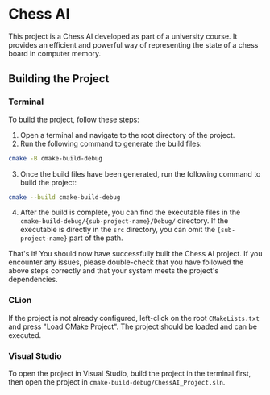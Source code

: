 # Chess AI

This project is a Chess AI developed as part of a university course. It provides an efficient and powerful way of representing the state of a chess board in computer memory.

## Building the Project

### Terminal

To build the project, follow these steps:

1. Open a terminal and navigate to the root directory of the project.
2. Run the following command to generate the build files:

```bash
cmake -B cmake-build-debug
```
3. Once the build files have been generated, run the following command to build the project:
```bash
cmake --build cmake-build-debug
```

4. After the build is complete, you can find the executable files in the `cmake-build-debug/{sub-project-name}/Debug/` directory. If the executable is directly in the `src` directory, you can omit the `{sub-project-name}` part of the path.

That's it! You should now have successfully built the Chess AI project. If you encounter any issues, please double-check that you have followed the above steps correctly and that your system meets the project's dependencies.

### CLion

If the project is not already configured, left-click on the root `CMakeLists.txt` and press "Load CMake Project". The project should be loaded and can be executed.

### Visual Studio

To open the project in Visual Studio, build the project in the terminal first, then open the project in `cmake-build-debug/ChessAI_Project.sln`.
